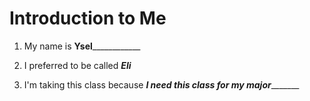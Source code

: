 # Introduction to Me

1. My name is ____Ysel________________

1. I preferred to be called ___________Eli___________

1. I'm taking this class because _________I need this class for my major________________
